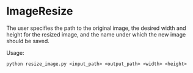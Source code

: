 # ImageResize
The user specifies the path to the original image, the desired width and height for the resized image, and the name under which the new image should be saved.

Usage: 
```
python resize_image.py <input_path> <output_path> <width> <height>
